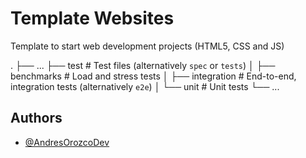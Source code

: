 
# Template Websites

Template to start web development projects (HTML5, CSS and JS)


.
├── ...
├── test                    # Test files (alternatively `spec` or `tests`)
│   ├── benchmarks          # Load and stress tests
│   ├── integration         # End-to-end, integration tests (alternatively `e2e`)
│   └── unit                # Unit tests
└── ...


## Authors

- [@AndresOrozcoDev](https://github.com/AndresOrozcoDev)


